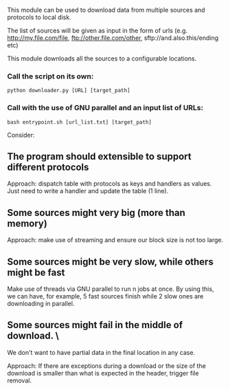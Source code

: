 This module can be used to download data from multiple sources and protocols to local disk.

The list of sources will be given as input in the form of urls (e.g. http://my.file.com/file, ftp://other.file.com/other, sftp://and.also.this/ending etc)

This module downloads all the sources to a configurable locations.

### Call the script on its own: 

`python downloader.py [URL] [target_path]`

### Call with the use of GNU parallel and an input list of URLs:

`bash entrypoint.sh [url_list.txt] [target_path]`

Consider:

## The program should extensible to support different protocols

Approach: dispatch table with protocols as keys and handlers as values. 
Just need to write a handler and update the table (1 line).

## Some sources might very big (more than memory)

Approach: make use of streaming and ensure our block size is not too large.

## Some sources might be very slow, while others might be fast

Make use of threads via GNU parallel to run n jobs at once. By using this,
we can have, for example, 5 fast sources finish while 2 slow ones are downloading in parallel.

## Some sources might fail in the middle of download. \
We don't want to have partial data in the final location in any case.

Approach: If there are exceptions during a download or the size of the download 
is smaller than what is expected in the header, trigger file removal.



